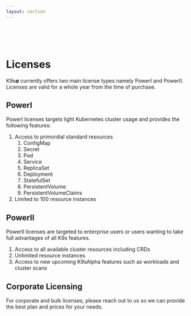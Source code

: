 ```yaml
---
layout: section
---
```


<i class="icon fas fa-id-badge fa-7x"></i>

<br/>
<br/>
<br/>

# Licenses

K9s𝞪 currently offers two main license types namely PowerI and PowerII.
Licenses are valid for a whole year from the time of purchase.

## PowerI

PowerI licenses targets light Kubernetes cluster usage and provides the following features:

1. Access to primordial standard resources
   1. ConfigMap
   2. Secret
   3. Pod
   4. Service
   5. ReplicaSet
   6. Deployment
   7. StatefulSet
   8. PersistentVolume
   9. PersistentVolumeClaims
1. Limited to 100 resource instances

## PowerII

PowerII licenses are targeted to enterprise users or users wanting to take full advantages of all K9s features.

1. Access to all available cluster resources including CRDs
2. Unlimited resource instances
3. Access to new upcoming K9sAlpha features such as workloads and cluster scans

## Corporate Licensing

For corporate and bulk licenses, please reach out to us so we can provide the best plan and prices for your needs.
